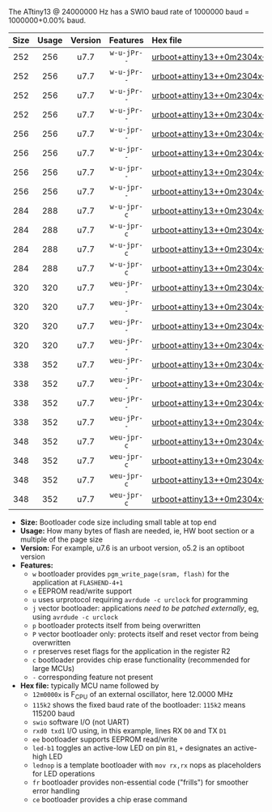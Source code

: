 The ATtiny13 @ 24000000 Hz has a SWIO baud rate of 1000000 baud = 1000000+0.00% baud.

|Size|Usage|Version|Features|Hex file|
|:-:|:-:|:-:|:-:|:--|
|252|256|u7.7|`w-u-jPr--`|[urboot+attiny13++0m2304x++++9k6_swio_rxb0_txb1_led+b2.hex](https://raw.githubusercontent.com/stefanrueger/urboot.hex/main/mcus/attiny13/external_oscillator/fcpu++0m2304_Hz/br++++9k6_bps/urboot+attiny13++0m2304x++++9k6_swio_rxb0_txb1_led+b2.hex)|
|252|256|u7.7|`w-u-jPr--`|[urboot+attiny13++0m2304x++++9k6_swio_rxb0_txb1_lednop.hex](https://raw.githubusercontent.com/stefanrueger/urboot.hex/main/mcus/attiny13/external_oscillator/fcpu++0m2304_Hz/br++++9k6_bps/urboot+attiny13++0m2304x++++9k6_swio_rxb0_txb1_lednop.hex)|
|252|256|u7.7|`w-u-jPr--`|[urboot+attiny13++0m2304x++++9k6_swio_rxb1_txb0_led+b2.hex](https://raw.githubusercontent.com/stefanrueger/urboot.hex/main/mcus/attiny13/external_oscillator/fcpu++0m2304_Hz/br++++9k6_bps/urboot+attiny13++0m2304x++++9k6_swio_rxb1_txb0_led+b2.hex)|
|252|256|u7.7|`w-u-jPr--`|[urboot+attiny13++0m2304x++++9k6_swio_rxb1_txb0_lednop.hex](https://raw.githubusercontent.com/stefanrueger/urboot.hex/main/mcus/attiny13/external_oscillator/fcpu++0m2304_Hz/br++++9k6_bps/urboot+attiny13++0m2304x++++9k6_swio_rxb1_txb0_lednop.hex)|
|256|256|u7.7|`w-u-jpr--`|[urboot+attiny13++0m2304x++++9k6_swio_rxb0_txb1_led+b2_fr.hex](https://raw.githubusercontent.com/stefanrueger/urboot.hex/main/mcus/attiny13/external_oscillator/fcpu++0m2304_Hz/br++++9k6_bps/urboot+attiny13++0m2304x++++9k6_swio_rxb0_txb1_led+b2_fr.hex)|
|256|256|u7.7|`w-u-jpr--`|[urboot+attiny13++0m2304x++++9k6_swio_rxb0_txb1_lednop_fr.hex](https://raw.githubusercontent.com/stefanrueger/urboot.hex/main/mcus/attiny13/external_oscillator/fcpu++0m2304_Hz/br++++9k6_bps/urboot+attiny13++0m2304x++++9k6_swio_rxb0_txb1_lednop_fr.hex)|
|256|256|u7.7|`w-u-jpr--`|[urboot+attiny13++0m2304x++++9k6_swio_rxb1_txb0_led+b2_fr.hex](https://raw.githubusercontent.com/stefanrueger/urboot.hex/main/mcus/attiny13/external_oscillator/fcpu++0m2304_Hz/br++++9k6_bps/urboot+attiny13++0m2304x++++9k6_swio_rxb1_txb0_led+b2_fr.hex)|
|256|256|u7.7|`w-u-jpr--`|[urboot+attiny13++0m2304x++++9k6_swio_rxb1_txb0_lednop_fr.hex](https://raw.githubusercontent.com/stefanrueger/urboot.hex/main/mcus/attiny13/external_oscillator/fcpu++0m2304_Hz/br++++9k6_bps/urboot+attiny13++0m2304x++++9k6_swio_rxb1_txb0_lednop_fr.hex)|
|284|288|u7.7|`w-u-jpr-c`|[urboot+attiny13++0m2304x++++9k6_swio_rxb0_txb1_led+b2_fr_ce.hex](https://raw.githubusercontent.com/stefanrueger/urboot.hex/main/mcus/attiny13/external_oscillator/fcpu++0m2304_Hz/br++++9k6_bps/urboot+attiny13++0m2304x++++9k6_swio_rxb0_txb1_led+b2_fr_ce.hex)|
|284|288|u7.7|`w-u-jpr-c`|[urboot+attiny13++0m2304x++++9k6_swio_rxb0_txb1_lednop_fr_ce.hex](https://raw.githubusercontent.com/stefanrueger/urboot.hex/main/mcus/attiny13/external_oscillator/fcpu++0m2304_Hz/br++++9k6_bps/urboot+attiny13++0m2304x++++9k6_swio_rxb0_txb1_lednop_fr_ce.hex)|
|284|288|u7.7|`w-u-jpr-c`|[urboot+attiny13++0m2304x++++9k6_swio_rxb1_txb0_led+b2_fr_ce.hex](https://raw.githubusercontent.com/stefanrueger/urboot.hex/main/mcus/attiny13/external_oscillator/fcpu++0m2304_Hz/br++++9k6_bps/urboot+attiny13++0m2304x++++9k6_swio_rxb1_txb0_led+b2_fr_ce.hex)|
|284|288|u7.7|`w-u-jpr-c`|[urboot+attiny13++0m2304x++++9k6_swio_rxb1_txb0_lednop_fr_ce.hex](https://raw.githubusercontent.com/stefanrueger/urboot.hex/main/mcus/attiny13/external_oscillator/fcpu++0m2304_Hz/br++++9k6_bps/urboot+attiny13++0m2304x++++9k6_swio_rxb1_txb0_lednop_fr_ce.hex)|
|320|320|u7.7|`weu-jPr--`|[urboot+attiny13++0m2304x++++9k6_swio_rxb0_txb1_ee_led+b2.hex](https://raw.githubusercontent.com/stefanrueger/urboot.hex/main/mcus/attiny13/external_oscillator/fcpu++0m2304_Hz/br++++9k6_bps/urboot+attiny13++0m2304x++++9k6_swio_rxb0_txb1_ee_led+b2.hex)|
|320|320|u7.7|`weu-jPr--`|[urboot+attiny13++0m2304x++++9k6_swio_rxb0_txb1_ee_lednop.hex](https://raw.githubusercontent.com/stefanrueger/urboot.hex/main/mcus/attiny13/external_oscillator/fcpu++0m2304_Hz/br++++9k6_bps/urboot+attiny13++0m2304x++++9k6_swio_rxb0_txb1_ee_lednop.hex)|
|320|320|u7.7|`weu-jPr--`|[urboot+attiny13++0m2304x++++9k6_swio_rxb1_txb0_ee_led+b2.hex](https://raw.githubusercontent.com/stefanrueger/urboot.hex/main/mcus/attiny13/external_oscillator/fcpu++0m2304_Hz/br++++9k6_bps/urboot+attiny13++0m2304x++++9k6_swio_rxb1_txb0_ee_led+b2.hex)|
|320|320|u7.7|`weu-jPr--`|[urboot+attiny13++0m2304x++++9k6_swio_rxb1_txb0_ee_lednop.hex](https://raw.githubusercontent.com/stefanrueger/urboot.hex/main/mcus/attiny13/external_oscillator/fcpu++0m2304_Hz/br++++9k6_bps/urboot+attiny13++0m2304x++++9k6_swio_rxb1_txb0_ee_lednop.hex)|
|338|352|u7.7|`weu-jPr--`|[urboot+attiny13++0m2304x++++9k6_swio_rxb0_txb1_ee_led+b2_fr.hex](https://raw.githubusercontent.com/stefanrueger/urboot.hex/main/mcus/attiny13/external_oscillator/fcpu++0m2304_Hz/br++++9k6_bps/urboot+attiny13++0m2304x++++9k6_swio_rxb0_txb1_ee_led+b2_fr.hex)|
|338|352|u7.7|`weu-jPr--`|[urboot+attiny13++0m2304x++++9k6_swio_rxb0_txb1_ee_lednop_fr.hex](https://raw.githubusercontent.com/stefanrueger/urboot.hex/main/mcus/attiny13/external_oscillator/fcpu++0m2304_Hz/br++++9k6_bps/urboot+attiny13++0m2304x++++9k6_swio_rxb0_txb1_ee_lednop_fr.hex)|
|338|352|u7.7|`weu-jPr--`|[urboot+attiny13++0m2304x++++9k6_swio_rxb1_txb0_ee_led+b2_fr.hex](https://raw.githubusercontent.com/stefanrueger/urboot.hex/main/mcus/attiny13/external_oscillator/fcpu++0m2304_Hz/br++++9k6_bps/urboot+attiny13++0m2304x++++9k6_swio_rxb1_txb0_ee_led+b2_fr.hex)|
|338|352|u7.7|`weu-jPr--`|[urboot+attiny13++0m2304x++++9k6_swio_rxb1_txb0_ee_lednop_fr.hex](https://raw.githubusercontent.com/stefanrueger/urboot.hex/main/mcus/attiny13/external_oscillator/fcpu++0m2304_Hz/br++++9k6_bps/urboot+attiny13++0m2304x++++9k6_swio_rxb1_txb0_ee_lednop_fr.hex)|
|348|352|u7.7|`weu-jpr-c`|[urboot+attiny13++0m2304x++++9k6_swio_rxb0_txb1_ee_led+b2_fr_ce.hex](https://raw.githubusercontent.com/stefanrueger/urboot.hex/main/mcus/attiny13/external_oscillator/fcpu++0m2304_Hz/br++++9k6_bps/urboot+attiny13++0m2304x++++9k6_swio_rxb0_txb1_ee_led+b2_fr_ce.hex)|
|348|352|u7.7|`weu-jpr-c`|[urboot+attiny13++0m2304x++++9k6_swio_rxb0_txb1_ee_lednop_fr_ce.hex](https://raw.githubusercontent.com/stefanrueger/urboot.hex/main/mcus/attiny13/external_oscillator/fcpu++0m2304_Hz/br++++9k6_bps/urboot+attiny13++0m2304x++++9k6_swio_rxb0_txb1_ee_lednop_fr_ce.hex)|
|348|352|u7.7|`weu-jpr-c`|[urboot+attiny13++0m2304x++++9k6_swio_rxb1_txb0_ee_led+b2_fr_ce.hex](https://raw.githubusercontent.com/stefanrueger/urboot.hex/main/mcus/attiny13/external_oscillator/fcpu++0m2304_Hz/br++++9k6_bps/urboot+attiny13++0m2304x++++9k6_swio_rxb1_txb0_ee_led+b2_fr_ce.hex)|
|348|352|u7.7|`weu-jpr-c`|[urboot+attiny13++0m2304x++++9k6_swio_rxb1_txb0_ee_lednop_fr_ce.hex](https://raw.githubusercontent.com/stefanrueger/urboot.hex/main/mcus/attiny13/external_oscillator/fcpu++0m2304_Hz/br++++9k6_bps/urboot+attiny13++0m2304x++++9k6_swio_rxb1_txb0_ee_lednop_fr_ce.hex)|

- **Size:** Bootloader code size including small table at top end
- **Usage:** How many bytes of flash are needed, ie, HW boot section or a multiple of the page size
- **Version:** For example, u7.6 is an urboot version, o5.2 is an optiboot version
- **Features:**
  + `w` bootloader provides `pgm_write_page(sram, flash)` for the application at `FLASHEND-4+1`
  + `e` EEPROM read/write support
  + `u` uses urprotocol requiring `avrdude -c urclock` for programming
  + `j` vector bootloader: applications *need to be patched externally*, eg, using `avrdude -c urclock`
  + `p` bootloader protects itself from being overwritten
  + `P` vector bootloader only: protects itself and reset vector from being overwritten
  + `r` preserves reset flags for the application in the register R2
  + `c` bootloader provides chip erase functionality (recommended for large MCUs)
  + `-` corresponding feature not present
- **Hex file:** typically MCU name followed by
  + `12m0000x` is F<sub>CPU</sub> of an external oscillator, here 12.0000 MHz
  + `115k2` shows the fixed baud rate of the bootloader: `115k2` means 115200 baud
  + `swio` software I/O (not UART)
  + `rxd0 txd1` I/O using, in this example, lines RX `D0` and TX `D1`
  + `ee` bootloader supports EEPROM read/write
  + `led-b1` toggles an active-low LED on pin `B1`, `+` designates an active-high LED
  + `lednop` is a template bootloader with `mov rx,rx` nops as placeholders for LED operations
  + `fr` bootloader provides non-essential code ("frills") for smoother error handling
  + `ce` bootloader provides a chip erase command
